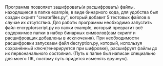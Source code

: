 Программа позволяет зашифровать(и расшифровать) файлы, находящиеся в папке example, в виде бинарного кода, для удобства был создан скрипт "createfiles.py", который добавит 5 тестовых файлов в случае их отсутствия.
Для работы программы необходимо запустить файл encryptorscript.py из папки example, который превратит всё содержимое папки в набор бинарных символов(сам скрипт и расшифровщик добавлены в исключения).
При необходимости расшифровки запускаем файл decryption.py, который, используя сохранённый ключ(генерируется при шифровке), расшифрует файлы до их первоначального состояния.
(Путь к папке был написан специально для моего ПК, поэтому путь придется изменять вручную).

